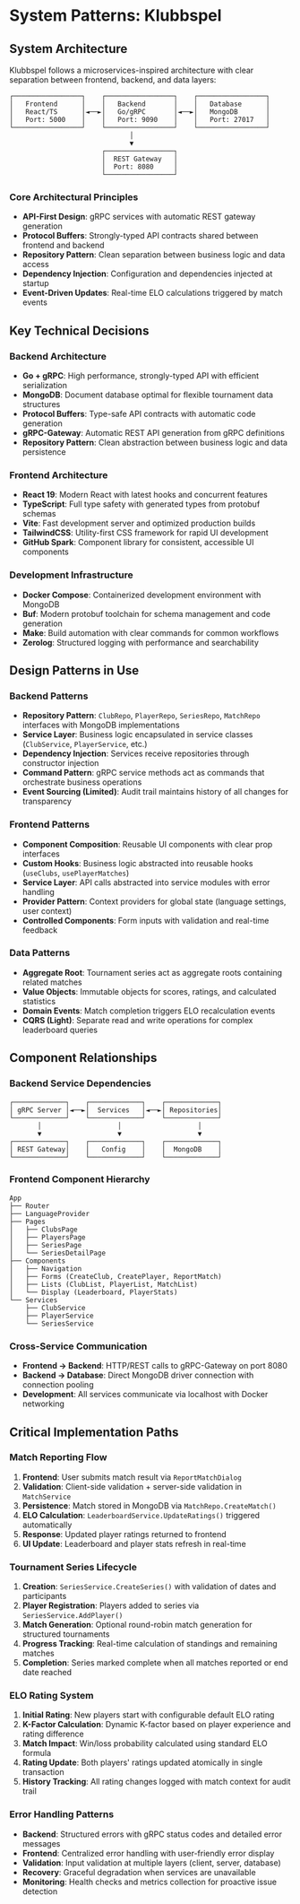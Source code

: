 # System Patterns: Klubbspel

## System Architecture

Klubbspel follows a microservices-inspired architecture with clear separation between frontend, backend, and data layers:

```
┌─────────────────┐    ┌─────────────────┐    ┌─────────────────┐
│   Frontend      │    │   Backend       │    │   Database      │
│   React/TS      │◄──►│   Go/gRPC       │◄──►│   MongoDB       │
│   Port: 5000    │    │   Port: 9090    │    │   Port: 27017   │
└─────────────────┘    └─────────────────┘    └─────────────────┘
                              │
                              ▼
                       ┌─────────────────┐
                       │  REST Gateway   │
                       │  Port: 8080     │
                       └─────────────────┘
```

### Core Architectural Principles
- **API-First Design**: gRPC services with automatic REST gateway generation
- **Protocol Buffers**: Strongly-typed API contracts shared between frontend and backend
- **Repository Pattern**: Clean separation between business logic and data access
- **Dependency Injection**: Configuration and dependencies injected at startup
- **Event-Driven Updates**: Real-time ELO calculations triggered by match events

## Key Technical Decisions

### Backend Architecture
- **Go + gRPC**: High performance, strongly-typed API with efficient serialization
- **MongoDB**: Document database optimal for flexible tournament data structures
- **Protocol Buffers**: Type-safe API contracts with automatic code generation
- **gRPC-Gateway**: Automatic REST API generation from gRPC definitions
- **Repository Pattern**: Clean abstraction between business logic and data persistence

### Frontend Architecture
- **React 19**: Modern React with latest hooks and concurrent features
- **TypeScript**: Full type safety with generated types from protobuf schemas
- **Vite**: Fast development server and optimized production builds
- **TailwindCSS**: Utility-first CSS framework for rapid UI development
- **GitHub Spark**: Component library for consistent, accessible UI components

### Development Infrastructure
- **Docker Compose**: Containerized development environment with MongoDB
- **Buf**: Modern protobuf toolchain for schema management and code generation
- **Make**: Build automation with clear commands for common workflows
- **Zerolog**: Structured logging with performance and searchability

## Design Patterns in Use

### Backend Patterns
- **Repository Pattern**: `ClubRepo`, `PlayerRepo`, `SeriesRepo`, `MatchRepo` interfaces with MongoDB implementations
- **Service Layer**: Business logic encapsulated in service classes (`ClubService`, `PlayerService`, etc.)
- **Dependency Injection**: Services receive repositories through constructor injection
- **Command Pattern**: gRPC service methods act as commands that orchestrate business operations
- **Event Sourcing (Limited)**: Audit trail maintains history of all changes for transparency

### Frontend Patterns
- **Component Composition**: Reusable UI components with clear prop interfaces
- **Custom Hooks**: Business logic abstracted into reusable hooks (`useClubs`, `usePlayerMatches`)
- **Service Layer**: API calls abstracted into service modules with error handling
- **Provider Pattern**: Context providers for global state (language settings, user context)
- **Controlled Components**: Form inputs with validation and real-time feedback

### Data Patterns
- **Aggregate Root**: Tournament series act as aggregate roots containing related matches
- **Value Objects**: Immutable objects for scores, ratings, and calculated statistics
- **Domain Events**: Match completion triggers ELO recalculation events
- **CQRS (Light)**: Separate read and write operations for complex leaderboard queries

## Component Relationships

### Backend Service Dependencies
```
┌─────────────┐    ┌─────────────┐    ┌─────────────┐
│ gRPC Server │◄──►│  Services   │◄──►│ Repositories│
└─────────────┘    └─────────────┘    └─────────────┘
       │                   │                   │
       ▼                   ▼                   ▼
┌─────────────┐    ┌─────────────┐    ┌─────────────┐
│ REST Gateway│    │   Config    │    │  MongoDB    │
└─────────────┘    └─────────────┘    └─────────────┘
```

### Frontend Component Hierarchy
```
App
├── Router
├── LanguageProvider
├── Pages
│   ├── ClubsPage
│   ├── PlayersPage
│   ├── SeriesPage
│   └── SeriesDetailPage
├── Components
│   ├── Navigation
│   ├── Forms (CreateClub, CreatePlayer, ReportMatch)
│   ├── Lists (ClubList, PlayerList, MatchList)
│   └── Display (Leaderboard, PlayerStats)
└── Services
    ├── ClubService
    ├── PlayerService
    └── SeriesService
```

### Cross-Service Communication
- **Frontend → Backend**: HTTP/REST calls to gRPC-Gateway on port 8080
- **Backend → Database**: Direct MongoDB driver connection with connection pooling
- **Development**: All services communicate via localhost with Docker networking

## Critical Implementation Paths

### Match Reporting Flow
1. **Frontend**: User submits match result via `ReportMatchDialog`
2. **Validation**: Client-side validation + server-side validation in `MatchService`
3. **Persistence**: Match stored in MongoDB via `MatchRepo.CreateMatch()`
4. **ELO Calculation**: `LeaderboardService.UpdateRatings()` triggered automatically
5. **Response**: Updated player ratings returned to frontend
6. **UI Update**: Leaderboard and player stats refresh in real-time

### Tournament Series Lifecycle
1. **Creation**: `SeriesService.CreateSeries()` with validation of dates and participants
2. **Player Registration**: Players added to series via `SeriesService.AddPlayer()`
3. **Match Generation**: Optional round-robin match generation for structured tournaments
4. **Progress Tracking**: Real-time calculation of standings and remaining matches
5. **Completion**: Series marked complete when all matches reported or end date reached

### ELO Rating System
1. **Initial Rating**: New players start with configurable default ELO rating
2. **K-Factor Calculation**: Dynamic K-factor based on player experience and rating difference
3. **Match Impact**: Win/loss probability calculated using standard ELO formula
4. **Rating Update**: Both players' ratings updated atomically in single transaction
5. **History Tracking**: All rating changes logged with match context for audit trail

### Error Handling Patterns
- **Backend**: Structured errors with gRPC status codes and detailed error messages
- **Frontend**: Centralized error handling with user-friendly error display
- **Validation**: Input validation at multiple layers (client, server, database)
- **Recovery**: Graceful degradation when services are unavailable
- **Monitoring**: Health checks and metrics collection for proactive issue detection
